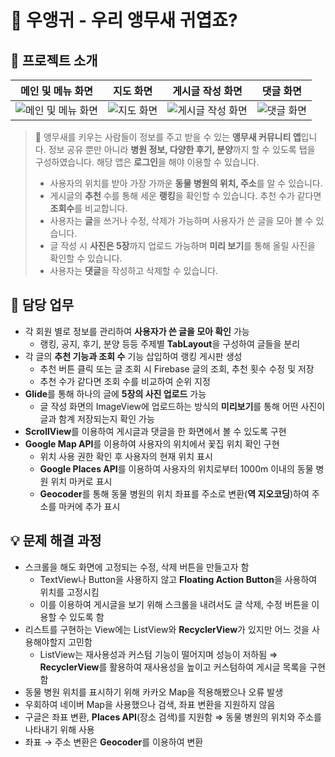 # 🦜 우앵귀 - 우리 앵무새 귀엽죠?

## 📖 프로젝트 소개
| 메인 및 메뉴 화면 | 지도 화면 | 게시글 작성 화면 | 댓글 화면 |
|--|--|--|--|
| ![메인 및 메뉴 화면](https://file.notion.so/f/s/c94062a2-5a38-469a-8206-21e4e68bb91e/Untitled.png?id=c47bcecc-384f-485e-8d76-9952594396a9&table=block&spaceId=4fee607c-9fab-47df-96d0-8ba12808c88d&expirationTimestamp=1687421112790&signature=g38hyUSPFb8gRTGEow2DQl2IkLmbBvCVvDu8q8OF__s&downloadName=Untitled.png) | ![지도 화면](https://github.com/Wise-99/My-Parrot/assets/90273263/5c35cd61-c4a6-4381-b871-01d82042b984) | ![게시글 작성 화면](https://file.notion.so/f/s/476eaa97-cef9-4add-8c93-8ff792f75ea7/Untitled.png?id=19c9dc9b-2e0d-4610-b4a8-680eebf35b3f&table=block&spaceId=4fee607c-9fab-47df-96d0-8ba12808c88d&expirationTimestamp=1687421119533&signature=tOkYmu_7fuSOdvhuswdH-SLFMoEyCZspuKP7FshWU9Y&downloadName=Untitled.png) | ![댓글 화면](https://file.notion.so/f/s/6c686914-d20d-41db-ab72-0dd5ea67ea32/Untitled.png?id=da7e4fe5-0159-4895-b5b9-37f4deeaba48&table=block&spaceId=4fee607c-9fab-47df-96d0-8ba12808c88d&expirationTimestamp=1687421122838&signature=iyiZX18-krGIiAs3bIN3MPY1paPXgN4s9eOqvGkttGQ&downloadName=Untitled.png) |

> 🦜 앵무새를 키우는 사람들이 정보를 주고 받을 수 있는 **앵무새 커뮤니티 앱**입니다. 정보 공유 뿐만 아니라 **병원 정보, 다양한 후기, 분양**까지 할 수 있도록 탭을 구성하였습니다. 해당 앱은 **로그인**을 해야 이용할 수 있습니다.
> 
> -   사용자의 위치를 받아 가장 가까운 **동물 병원의 위치, 주소**를 알 수 있습니다.
> -   게시글의 **추천** 수를 통해 세운 **랭킹**을 확인할 수 있습니다. 추천 수가 같다면 **조회수**를 비교합니다.
> -   사용자는 **글**을 쓰거나 수정, 삭제가 가능하며 사용자가 쓴 글을 모아 볼 수 있습니다.
> -   글 작성 시 **사진은 5장**까지 업로드 가능하며 **미리 보기**를 통해 올릴 사진을 확인할 수 있습니다.
> -   사용자는 **댓글**을 작성하고 삭제할 수 있습니다.

## 📄 담당 업무

-   각 회원 별로 정보를 관리하여 **사용자가 쓴 글을 모아 확인** 가능
    -   랭킹, 공지, 후기, 분양 등등 주제별 **TabLayout**을 구성하여 글들을 분리
- 각 글의 **추천 기능과 조회 수** 기능 삽입하여 랭킹 게시판 생성
    - 추천 버튼 클릭 또는 글 조회 시 Firebase 글의 조회, 추천 횟수 수정 및 저장
    - 추천 수가 같다면 조회 수를 비교하여 순위 지정
- **Glide**를 통해 하나의 글에 **5장의 사진 업로드** 가능
    - 글 작성 화면의 ImageView에 업로드하는 방식의 **미리보기**를 통해 어떤 사진이 글과 함계 저장되는지 확인 가능
- **ScrollView**를 이용하여 게시글과 댓글을 한 화면에서 볼 수 있도록 구현
- **Google Map API**를 이용하여 사용자의 위치에서 꽃집 위치 확인 구현
    - 위치 사용 권한 확인 후 사용자의 현재 위치 표시
    - **Google Places API**를 이용하여 사용자의 위치로부터 1000m 이내의 동물 병원 위치 마커로 표시
    - **Geocoder**를 통해 동물 병원의 위치 좌표를 주소로 변환(**역 지오코딩**)하여 주소를 마커에 추가 표시

## 💡 문제 해결 과정

-   스크롤을 해도 화면에 고정되는 수정, 삭제 버튼을 만들고자 함
    -   TextView나 Button을 사용하지 않고 **Floating Action Button**을 사용하여 위치를 고정시킴
    -   이를 이용하여 게시글을 보기 위해 스크롤을 내려서도 글 삭제, 수정 버튼을 이용할 수 있도록 함
-   리스트를 구현하는 View에는 ListView와 **RecyclerView**가 있지만 어느 것을 사용해야할지 고민함
    -   ListView는 재사용성과 커스텀 기능이 떨어지며 성능이 저하됨
        ⇒ **RecyclerView**를 활용하여 재사용성을 높이고 커스텀하여 게시글 목록을 구현함
-   동물 병원 위치를 표시하기 위해 카카오 Map을 적용해봤으나 오류 발생
-   우회하여 네이버 Map을 사용했으나 검색, 좌표 변환을 지원하지 않음
-   구글은 좌표 변환, **Places API**(장소 검색)를 지원함 ⇒ 동물 병원의 위치와 주소를 나타내기 위해 사용
  -   좌표 → 주소 변환은 **Geocoder**를 이용하여 변환
